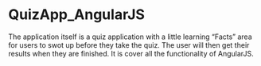 # QuizApp_AngularJS
The application itself is a quiz application with a little learning “Facts” area for users to swot up before they take the quiz. The user will then get their results when they are finished.
It is cover all the functionality of AngularJS.
